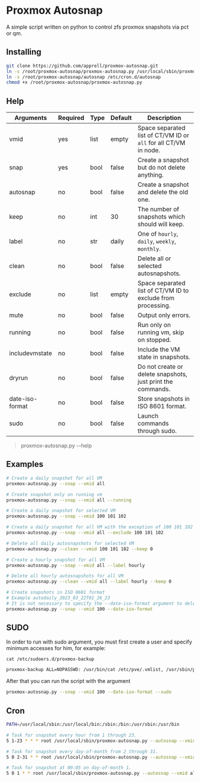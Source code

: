 # Proxmox Autosnap

A simple script written on python to control zfs proxmox snapshots via pct or qm.

## Installing

```bash
git clone https://github.com/apprell/proxmox-autosnap.git
ln -s /root/proxmox-autosnap/proxmox-autosnap.py /usr/local/sbin/proxmox-autosnap.py
ln -s /root/proxmox-autosnap/autosnap /etc/cron.d/autosnap
chmod +x /root/proxmox-autosnap/proxmox-autosnap.py
```

## Help

| Arguments       | Required | Type | Default | Description                                                      |
|-----------------|----------|------|---------|------------------------------------------------------------------|
| vmid            | yes      | list | empty   | Space separated list of CT/VM ID or `all` for all CT/VM in node. |
| snap            | yes      | bool | false   | Create a snapshot but do not delete anything.                    |
| autosnap        | no       | bool | false   | Create a snapshot and delete the old one.                        |
| keep            | no       | int  | 30      | The number of snapshots which should will keep.                  |
| label           | no       | str  | daily   | One of `hourly`, `daily`, `weekly`, `monthly`.                   |
| clean           | no       | bool | false   | Delete all or selected autosnapshots.                            |
| exclude         | no       | list | empty   | Space separated list of CT/VM ID to exclude from processing.     |
| mute            | no       | bool | false   | Output only errors.                                              |
| running         | no       | bool | false   | Run only on running vm, skip on stopped.                         |
| includevmstate  | no       | bool | false   | Include the VM state in snapshots.                               |
| dryrun          | no       | bool | false   | Do not create or delete snapshots, just print the commands.      |
| date-iso-format | no       | bool | false   | Store snapshots in ISO 8601 format.                              |
| sudo            | no       | bool | false   | Launch commands through sudo.                                    |

> proxmox-autosnap.py --help

## Examples

```bash
# Create a daily snapshot for all VM
proxmox-autosnap.py --snap --vmid all

# Create snapshot only on running vm
proxmox-autosnap.py --snap --vmid all --running

# Create a daily snapshot for selected VM
proxmox-autosnap.py --snap --vmid 100 101 102

# Create a daily snapshot for all VM with the exception of 100 101 102
proxmox-autosnap.py --snap --vmid all --exclude 100 101 102

# Delete all daily autosnapshots for selected VM
proxmox-autosnap.py --clean --vmid 100 101 102 --keep 0

# Create a hourly snapshot for all VM
proxmox-autosnap.py --snap --vmid all --label hourly

# Delete all hourly autosnapshots for all VM
proxmox-autosnap.py --clean --vmid all --label hourly --keep 0

# Create snapshots in ISO 8601 format
# Example autodaily_2023_03_22T01_26_23
# It is not necessary to specify the --date-iso-format argument to delete snapshots 
proxmox-autosnap.py --snap --vmid 100 --date-iso-format
```

## SUDO

In order to run with sudo argument, you must first create a user and specify minimum accesses for him, for example:

`cat /etc/sudoers.d/proxmox-backup`

```bash
proxmox-backup ALL=NOPASSWD: /usr/bin/cat /etc/pve/.vmlist, /usr/sbin/pct snapshot *, /usr/sbin/pct listsnapshot *, /usr/sbin/pct delsnapshot *, /usr/sbin/qm snapshot *, /usr/sbin/qm listsnapshot *, /usr/sbin/qm delsnapshot *
```

After that you can run the script with the argument

```bash
proxmox-autosnap.py --snap --vmid 100 --date-iso-format --sudo
```

## Cron

```bash
PATH=/usr/local/sbin:/usr/local/bin:/sbin:/bin:/usr/sbin:/usr/bin

# Task for snapshot every hour from 1 through 23.
5 1-23 * * * root /usr/local/sbin/proxmox-autosnap.py --autosnap --vmid all --label hourly --keep 23 --mute

# Task for snapshot every day-of-month from 2 through 31.
5 0 2-31 * * root /usr/local/sbin/proxmox-autosnap.py --autosnap --vmid all --label daily --keep 30 --mute

# Task for snapshot at 00:05 on day-of-month 1.
5 0 1 * * root /usr/local/sbin/proxmox-autosnap.py --autosnap --vmid all --label monthly --keep 3 --mute
```
